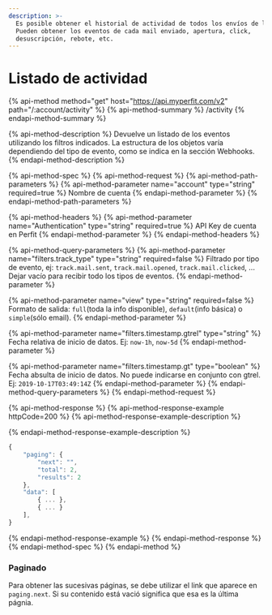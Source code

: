 ```yaml
---
description: >-
  Es posible obtener el historial de actividad de todos los envíos de la cuenta.
  Pueden obtener los eventos de cada mail enviado, apertura, click,
  desuscripción, rebote, etc.
---
```


# Listado de actividad

{% api-method method="get" host="https://api.myperfit.com/v2" path="/:account/activity" %}
{% api-method-summary %}
/activity
{% endapi-method-summary %}

{% api-method-description %}
Devuelve un listado de los eventos utilizando los filtros indicados. La estructura de los objetos varía dependiendo del tipo de evento, como se indica en la sección Webhooks.
{% endapi-method-description %}

{% api-method-spec %}
{% api-method-request %}
{% api-method-path-parameters %}
{% api-method-parameter name="account" type="string" required=true %}
Nombre de cuenta
{% endapi-method-parameter %}
{% endapi-method-path-parameters %}

{% api-method-headers %}
{% api-method-parameter name="Authentication" type="string" required=true %}
API Key de cuenta en Perfit
{% endapi-method-parameter %}
{% endapi-method-headers %}

{% api-method-query-parameters %}
{% api-method-parameter name="filters.track\_type" type="string" required=false %}
Filtrado por tipo de evento, ej:  `track.mail.sent`, `track.mail.opened`, `track.mail.clicked`, ... Dejar vacío para recibir todo los tipos de eventos.
{% endapi-method-parameter %}

{% api-method-parameter name="view" type="string" required=false %}
Formato de salida: `full`\(toda la info disponible\), `default`\(info básica\) o `simple`\(sólo email\).
{% endapi-method-parameter %}

{% api-method-parameter name="filters.timestamp.gtrel" type="string" %}
Fecha relativa de inicio de datos. Ej: `now-1h`, `now-5d`
{% endapi-method-parameter %}

{% api-method-parameter name="filters.timestamp.gt" type="boolean" %}
Fecha absulta de inicio de datos. No puede indicarse en conjunto con gtrel. Ej: `2019-10-17T03:49:14Z`
{% endapi-method-parameter %}
{% endapi-method-query-parameters %}
{% endapi-method-request %}

{% api-method-response %}
{% api-method-response-example httpCode=200 %}
{% api-method-response-example-description %}

{% endapi-method-response-example-description %}

```javascript
{
    "paging": {
        "next": "",
        "total": 2,
        "results": 2
    },
    "data": [
        { ... },    
        { ... }        
    ],
}
```
{% endapi-method-response-example %}
{% endapi-method-response %}
{% endapi-method-spec %}
{% endapi-method %}

### Paginado

Para obtener las sucesivas páginas, se debe utilizar el link que aparece en `paging.next`. Si su contenido está vació significa que esa es la última págnia.

